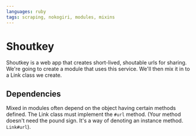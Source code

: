 ```yaml
---
languages: ruby
tags: scraping, nokogiri, modules, mixins
---
```


# Shoutkey
Shoutkey is a web app that creates short-lived, shoutable urls for sharing. We're going to create a module that uses this service. We'll then mix it in to a Link class we create.

## Dependencies
Mixed in modules often depend on the object having certain methods defined. The Link class must implement the `#url` method. (Your method doesn't need the pound sign. It's a way of denoting an instance method. `Link#url`).